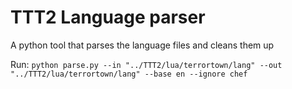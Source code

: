 # TTT2 Language parser

A python tool that parses the language files and cleans them up

Run: `python parse.py --in "../TTT2/lua/terrortown/lang" --out "../TTT2/lua/terrortown/lang" --base en --ignore chef`

